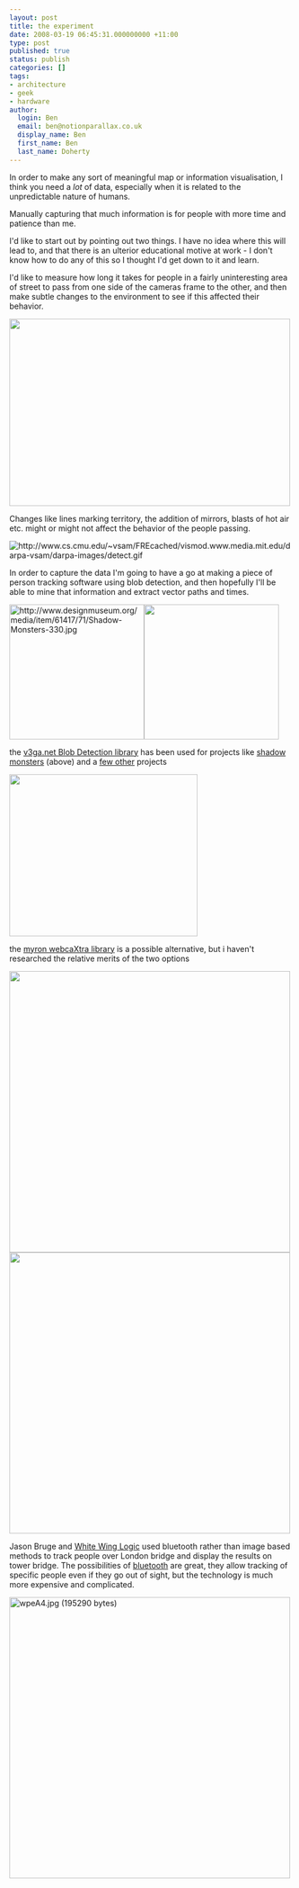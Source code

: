 ```yaml
---
layout: post
title: the experiment
date: 2008-03-19 06:45:31.000000000 +11:00
type: post
published: true
status: publish
categories: []
tags:
- architecture
- geek
- hardware
author:
  login: Ben
  email: ben@notionparallax.co.uk
  display_name: Ben
  first_name: Ben
  last_name: Doherty
---
```

<p>In order to make any sort of meaningful map or information visualisation, I think you need a <em>lot</em> of data, especially when it is related to the unpredictable nature of humans.</p>
<p>Manually capturing that much information is for people with more time and patience than me.</p>
<p>I'd like to start out by pointing out two things. I have no idea where this will lead to, and that there is an ulterior educational motive at work - I don't know how to do any of this so I thought I'd get down to it and learn.</p>
<p>I'd like to measure how long it takes for people in a fairly uninteresting area of street to pass from one side of the cameras frame to the other, and then make subtle changes to the environment to see if this affected their behavior.</p>
<p><img src="{{ site.baseurl }}/assets/lookDownTrackPrototype.gif" height="333" width="500" /></p>
<p>Changes like lines marking territory,  the addition of mirrors, blasts of hot air etc. might or might not affect the behavior of the people passing.<!--more--></p>
<p><img src="{{ site.baseurl }}/assets/detect.gif" alt="http://www.cs.cmu.edu/~vsam/FREcached/vismod.www.media.mit.edu/darpa-vsam/darpa-images/detect.gif" /></p>
<p>In order to capture the data I'm going to have a go at making a piece of person tracking software using blob detection, and then hopefully I'll be able to mine that information and extract vector paths and times.</p>
<p><img src="{{ site.baseurl }}/assets/Shadow-Monsters-330.jpg" title="http://www.designmuseum.org/media/item/61417/71/Shadow-Monsters-330.jpg" alt="http://www.designmuseum.org/media/item/61417/71/Shadow-Monsters-330.jpg" width="240" /><img src="{{ site.baseurl }}/assets/data_item_1_img.jpg" border="0" width="240" /></p>
<p>the <a href="http://www.v3ga.net/processing/BlobDetection/" target="_blank">v3ga.net Blob Detection library</a> has been used for projects like <a href="http://www.worthersoriginal.com/viki/">shadow monsters</a> (above) and a <a href="http://www.v3ga.net/processing/BlobDetection/index-page-projects.html">few other</a> projects</p>
<p><img src="{{ site.baseurl }}/assets/vector_outline.jpg" height="288" width="335" /></p>
<p>the <a href="http://webcamxtra.sourceforge.net/reference.shtml">myron webcaXtra library</a> is a possible alternative, but i haven't researched the relative merits of the two options</p>
<p><img src="{{ site.baseurl }}/assets/blob-recognition.jpg" width="500" /><img src="{{ site.baseurl }}/assets/webcamxtra_cactus.jpg" width="500" /></p>
<p>Jason Bruge and  <a href="http://www.redremote.co.uk/whitewing/switchedon.html.">White Wing Logic</a> used bluetooth rather than image based methods to track people over London bridge and display the results on tower bridge. The possibilities of <a href="http://en.wikipedia.org/wiki/Bluetooth">bluetooth</a> are great, they allow tracking of specific people even if they go out of sight, but the technology is much more expensive and complicated.</p>
<p><img src="{{ site.baseurl }}/assets/switch4.jpg" title="wpeA4.jpg (195290 bytes)" alt="wpeA4.jpg (195290 bytes)" width="500" /></p>
